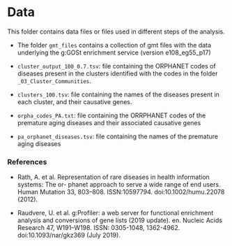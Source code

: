 # Data

This folder contains data files or files used in different steps of the analysis.

* The folder ```gmt_files``` contains a collection of gmt files with the data underlying the g:GOSt enrichment service (version e108_eg55_p17)

* ```cluster_output_100_0.7.tsv```: file containing the ORPHANET codes of diseases present in the clusters identified with the codes in the folder ```_03_Cluster_Communities```. 

* ```clusters_100.tsv```: file containing the names of the diseases present in each cluster, and their causative genes. 

* ```orpha_codes_PA.txt```: file containing the ORRPHANET codes of the premature aging diseases and their associated causative genes

* ```pa_orphanet_diseases.tsv```: file containing the names of the premature aging diseases

### References

* Rath, A. et al. Representation of rare diseases in health information systems: The or-
phanet approach to serve a wide range of end users. Human Mutation 33, 803–808. ISSN:10597794. doi:10.1002/humu.22078 (2012).

* Raudvere, U. et al. g:Profiler: a web server for functional enrichment analysis and conversions of gene lists (2019 update). en. Nucleic Acids Research 47, W191–W198. ISSN:
0305-1048, 1362-4962. doi:10.1093/nar/gkz369 (July 2019).
